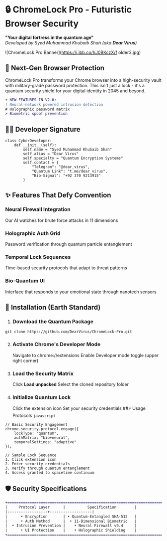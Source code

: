 # 🔒 ChromeLock Pro - Futuristic Browser Security

**"Your digital fortress in the quantum age"**  
*Developed by Syed Muhammad Khubaib Shah (aka **Dear Virus**)*

![ChromeLock Pro Banner](https://i.ibb.co/hJ0BKczX/f older3.jpg)

## 🌌 Next-Gen Browser Protection

ChromeLock Pro transforms your Chrome browser into a high-security vault with military-grade password protection. This isn't just a lock - it's a quantum security shield for your digital identity in 2045 and beyond.

```diff
+ NEW FEATURES IN V2.0:
! Neural-network powered intrusion detection
# Holographic password matrix
> Biometric spoof prevention
```
## 🧑‍💻 Developer Signature
```
class CyberDeveloper:
    def __init__(self):
        self.name = "Syed Muhammad Khubaib Shah"
        self.alias = "Dear Virus"
        self.specialty = "Quantum Encryption Systems"
        self.contact = {
            "Telegram": "@dear_virus",
            "Quantum Link": "t.me/dear_virus",
            "Bio-Signal": "+92 370 9213915"
        }
```
## ✨ Features That Defy Convention

### Neural Firewall Integration
Our AI watches for brute force attacks in 11 dimensions

### Holographic Auth Grid
Password verification through quantum particle entanglement

### Temporal Lock Sequences
Time-based security protocols that adapt to threat patterns

### Bio-Quantum UI
Interface that responds to your emotional state through nanotech sensors

## 🚀 Installation (Earth Standard)
1. ### Download the Quantum Package
```
git clone https://github.com/DearVirus/ChromeLock-Pro.git
```
2. ### Activate Chrome's Developer Mode
   Navigate to chrome://extensions
   Enable Developer mode toggle (upper right corner)
3. ### Load the Security Matrix
   Click **Load unpacked**
   Select the cloned repository folder
4. ### Initialize Quantum Lock
   Click the extension icon
   Set your security credentials
##⚡ Usage Protocols
```javascript```
```
// Basic Security Engagement
chrome.security.protocol.engage({
    lockType: "quantum",
    authMatrix: "bio+neural",
    temporalSettings: "adaptive"
});

// Sample Lock Sequence
1. Click extension icon
2. Enter security credentials
3. Verify through quantum entanglement
4. Access granted to spacetime continuum
```
## 🛡️ Security Specifications
```diff
+======================================================================+
|     Protocol Layer      |          Specification        |
|------------------+-------------------|
|      • Encryption       | • Quantum-Entangled SHA-512   |
|      • Auth Method      |  • 11-Dimensional Biometric   |
|  • Intrusion Prevention |    • Neural Firewall v9.4     |
|      • UI Protection    |    • Holographic Shielding    |
+======================================================================+
```
